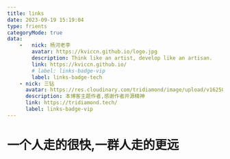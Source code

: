 ```yaml
---
title: links
date: 2023-09-19 15:19:04
type: frients
categoryMode: true
data:
    -   nick: 杨河老李
        avatar: https://kviccn.github.io/logo.jpg
        description: Think like an artist, develop like an artisan.
        link: https://kviccn.github.io/
        # label: links-badge-vip
        label: links-badge-tech
    - nick: 三钻
      avatar: https://res.cloudinary.com/tridiamond/image/upload/v1625037705/ObsidianestLogo-hex_hecqbw.png
      description: 本博客主题作者,感谢作者开源精神
      link: https://tridiamond.tech/
      label: links-badge-vip
---
```


# 一个人走的很快,一群人走的更远